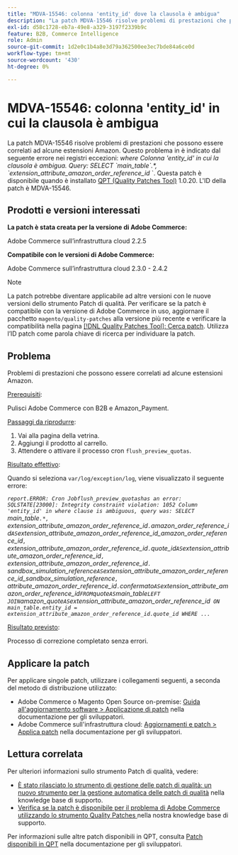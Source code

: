 ```yaml
---
title: "MDVA-15546: colonna 'entity_id' dove la clausola è ambigua"
description: "La patch MDVA-15546 risolve problemi di prestazioni che possono essere correlati ad alcune estensioni Amazon. Questo problema in è indicato dal seguente errore nei registri eccezioni: *where*   *Colonna 'entity\\_id' in cui la clausola è ambigua. Query: SELECT \\`main\\_table\\`.\\*, \\`extension\\_attribute\\_amazon\\_order\\_reference\\_id* \\`. Questa patch è disponibile quando è installato [Quality Patches Tool (QPT)](/help/announcements/adobe-commerce-announcements/magento-quality-patches-released-new-tool-to-self-serve-quality-patches.md) 1.0.20. L’ID della patch è MDVA-15546."
exl-id: d58c1728-eb7a-49e8-a329-3197f2339b9c
feature: B2B, Commerce Intelligence
role: Admin
source-git-commit: 1d2e0c1b4a8e3d79a362500ee3ec7bde84a6ce0d
workflow-type: tm+mt
source-wordcount: '430'
ht-degree: 0%

---
```


# MDVA-15546: colonna &#39;entity_id&#39; in cui la clausola è ambigua

La patch MDVA-15546 risolve problemi di prestazioni che possono essere correlati ad alcune estensioni Amazon. Questo problema in è indicato dal seguente errore nei registri eccezioni: *where*   *Colonna &#39;entity\_id&#39; in cui la clausola è ambigua. Query: SELECT \`main\_table\`.\*, \`extension\_attribute\_amazon\_order\_reference\_id* \`. Questa patch è disponibile quando è installato [QPT (Quality Patches Tool)](/help/announcements/adobe-commerce-announcements/magento-quality-patches-released-new-tool-to-self-serve-quality-patches.md) 1.0.20. L&#39;ID della patch è MDVA-15546.

## Prodotti e versioni interessati

**La patch è stata creata per la versione di Adobe Commerce:**

Adobe Commerce sull’infrastruttura cloud 2.2.5

**Compatibile con le versioni di Adobe Commerce:**

Adobe Commerce sull’infrastruttura cloud 2.3.0 - 2.4.2

>[!NOTE]
>
>La patch potrebbe diventare applicabile ad altre versioni con le nuove versioni dello strumento Patch di qualità. Per verificare se la patch è compatibile con la versione di Adobe Commerce in uso, aggiornare il pacchetto `magento/quality-patches` alla versione più recente e verificare la compatibilità nella pagina [[!DNL Quality Patches Tool]: Cerca patch](https://devdocs.magento.com/quality-patches/tool.html#patch-grid). Utilizza l’ID patch come parola chiave di ricerca per individuare la patch.

## Problema

Problemi di prestazioni che possono essere correlati ad alcune estensioni Amazon.

<u>Prerequisiti</u>:

Pulisci Adobe Commerce con B2B e Amazon\_Payment.

<u>Passaggi da riprodurre</u>:

1. Vai alla pagina della vetrina.
1. Aggiungi il prodotto al carrello.
1. Attendere o attivare il processo cron `flush_preview_quotas`.

<u>Risultato effettivo</u>:

Quando si seleziona `var/log/exception/log`, viene visualizzato il seguente errore:

*`report.ERROR: Cron Jobflush_preview_quotashas an error: SQLSTATE[23000]: Integrity constraint violation: 1052 Column 'entity_id' in where clause is ambiguous, query was: SELECT `main_table`.*, `extension_attribute_amazon_order_reference_id`.`amazon_order_reference_id` AS `extension_attribute_amazon_order_reference_id_amazon_order_reference_id`, `extension_attribute_amazon_order_reference_id`.`quote_id` AS `extension_attribute_amazon_order_reference_id`, `extension_attribute_amazon_order_reference_id`.` sandbox_simulation_reference` AS `extension_attribute_amazon_order_reference_id_sandbox_simulation_reference`, ` attribute_amazon_order_reference_id`.`confermato` AS `extension_attribute_amazon_order_reference_id` FROM `quote` AS `main_table` LEFT JOIN `amazon_quote` AS `extension_attribute_amazon_order_reference_id` ON main_table.entity_id = extension_attribute_amazon_order_reference_id.quote_id WHERE ...`*

<u>Risultato previsto</u>:

Processo di correzione completato senza errori.

## Applicare la patch

Per applicare singole patch, utilizzare i collegamenti seguenti, a seconda del metodo di distribuzione utilizzato:

* Adobe Commerce o Magento Open Source on-premise: [Guida all&#39;aggiornamento software > Applicazione di patch](https://devdocs.magento.com/guides/v2.4/comp-mgr/patching/mqp.html) nella documentazione per gli sviluppatori.
* Adobe Commerce sull&#39;infrastruttura cloud: [Aggiornamenti e patch > Applica patch](https://devdocs.magento.com/cloud/project/project-patch.html) nella documentazione per gli sviluppatori.

## Lettura correlata

Per ulteriori informazioni sullo strumento Patch di qualità, vedere:

* [È stato rilasciato lo strumento di gestione delle patch di qualità: un nuovo strumento per la gestione automatica delle patch di qualità](/help/announcements/adobe-commerce-announcements/magento-quality-patches-released-new-tool-to-self-serve-quality-patches.md) nella knowledge base di supporto.
* [Verifica se la patch è disponibile per il problema di Adobe Commerce utilizzando lo strumento Quality Patches ](/help/support-tools/patches-available-in-qpt-tool/check-patch-for-magento-issue-with-magento-quality-patches.md) nella nostra knowledge base di supporto.

Per informazioni sulle altre patch disponibili in QPT, consulta [Patch disponibili in QPT](https://devdocs.magento.com/quality-patches/tool.html#patch-grid) nella documentazione per gli sviluppatori.
